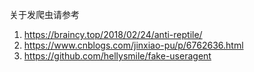 关于发爬虫请参考
1. https://braincy.top/2018/02/24/anti-reptile/
2. https://www.cnblogs.com/jinxiao-pu/p/6762636.html
3. https://github.com/hellysmile/fake-useragent